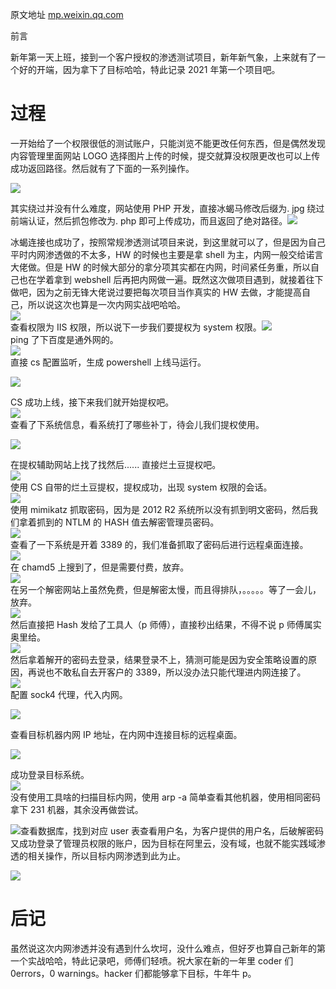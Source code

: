 原文地址 [mp.weixin.qq.com](https://mp.weixin.qq.com/s/7cpqiaDxNxoY7ZtyhzU_IQ)



前言  



新年第一天上班，接到一个客户授权的渗透测试项目，新年新气象，上来就有了一个好的开端，因为拿下了目标哈哈，特此记录 2021 年第一个项目吧。

过程
==

一开始给了一个权限很低的测试账户，只能浏览不能更改任何东西，但是偶然发现内容管理里面网站 LOGO 选择图片上传的时候，提交就算没权限更改也可以上传成功返回路径。然后就有了下面的一系列操作。

![](https://mmbiz.qpic.cn/mmbiz_png/rTicZ9Hibb6RWeKyia27aZQibkZMmxonpxe4E9utOic8icHU0XPbdYASwnbia1ib3NgTMSRSibWA2O7toic1icGlTSIF9uSWw/640?wx_fmt=png)

其实绕过并没有什么难度，网站使用 PHP 开发，直接冰蝎马修改后缀为. jpg 绕过前端认证，然后抓包修改为. php 即可上传成功，而且返回了绝对路径。![](https://mmbiz.qpic.cn/mmbiz_png/rTicZ9Hibb6RWeKyia27aZQibkZMmxonpxe4eH861xTDNmiazl1fybVOVbs0PvtAbcCveib8n9tYWlgmIHZd5fR22e1Q/640?wx_fmt=png)

冰蝎连接也成功了，按照常规渗透测试项目来说，到这里就可以了，但是因为自己平时内网渗透做的不太多，HW 的时候也主要是拿 shell 为主，内网一般交给诺言大佬做。但是 HW 的时候大部分的拿分项其实都在内网，时间紧任务重，所以自己也在学着拿到 webshell 后再把内网做一遍。既然这次做项目遇到，就接着往下做吧，因为之前无锋大佬说过要把每次项目当作真实的 HW 去做，才能提高自己，所以说这次也算是一次内网实战吧哈哈。  
![](https://mmbiz.qpic.cn/mmbiz_png/rTicZ9Hibb6RWeKyia27aZQibkZMmxonpxe44bIqkXUwQGTvVfo4hnPZAyKswhOvTWTdPRc65k56XibJG11UOQdk8wQ/640?wx_fmt=png)  
查看权限为 IIS 权限，所以说下一步我们要提权为 system 权限。![](https://mmbiz.qpic.cn/mmbiz_png/rTicZ9Hibb6RWeKyia27aZQibkZMmxonpxe4xiadFe1O4ERpwu7PqmSibtnztYO5OQicM0ondG2BXqu8efH0so8n8pd9A/640?wx_fmt=png)  
ping 了下百度是通外网的。  
![](https://mmbiz.qpic.cn/mmbiz_png/rTicZ9Hibb6RWeKyia27aZQibkZMmxonpxe4Sj1Ylb5DHVWoszSLXI0vaj1UeticUTMRrKpTj8wjLvN4eJ1ibpu5KrvQ/640?wx_fmt=png)  
直接 cs 配置监听，生成 powershell 上线马运行。

![](https://mmbiz.qpic.cn/mmbiz_png/rTicZ9Hibb6RWeKyia27aZQibkZMmxonpxe4WXrlj875EjMU3icRiaERWu8dacFgUCU8icKocUfxevNg8mIvwbwn9icLpw/640?wx_fmt=png)

CS 成功上线，接下来我们就开始提权吧。  
![](https://mmbiz.qpic.cn/mmbiz_png/rTicZ9Hibb6RWeKyia27aZQibkZMmxonpxe40t5RHiaC2vOUffZT3UFwiaibXzyFcVia5A7JesTfrnpnXZsbBcQYrqvIgg/640?wx_fmt=png)  
查看了下系统信息，看系统打了哪些补丁，待会儿我们提权使用。

![](https://mmbiz.qpic.cn/mmbiz_png/rTicZ9Hibb6RWeKyia27aZQibkZMmxonpxe4yn9SKtCL7qiac7vPGlWkbpku29kpqSsKFhy7nonhHvs5X91AGD6qic3A/640?wx_fmt=png)

在提权辅助网站上找了找然后...... 直接烂土豆提权吧。  
![](https://mmbiz.qpic.cn/mmbiz_png/rTicZ9Hibb6RWeKyia27aZQibkZMmxonpxe4glwiaboasorans1yJtI5jnpicE3FZhiats7Nowz0xcKd5EIKNoCnnPYmA/640?wx_fmt=png)  
使用 CS 自带的烂土豆提权，提权成功，出现 system 权限的会话。  
![](https://mmbiz.qpic.cn/mmbiz_png/rTicZ9Hibb6RWeKyia27aZQibkZMmxonpxe4wc66GMYVAOyPGOzQ8NialMBzrNp6uU6P9vRaKmWJ4MYA6nEJxOIxRicA/640?wx_fmt=png)  
使用 mimikatz 抓取密码，因为是 2012 R2 系统所以没有抓到明文密码，然后我们拿着抓到的 NTLM 的 HASH 值去解密管理员密码。  
![](https://mmbiz.qpic.cn/mmbiz_png/rTicZ9Hibb6RWeKyia27aZQibkZMmxonpxe4QbLMn9RI8gic7o7dmcDbyAWqglnetOIeekSkEXP6iaTpkTu3KKADsM0g/640?wx_fmt=png)  
查看了一下系统是开着 3389 的，我们准备抓取了密码后进行远程桌面连接。  
![](https://mmbiz.qpic.cn/mmbiz_png/rTicZ9Hibb6RWeKyia27aZQibkZMmxonpxe43lBibIQd5b3Fnp6Xk0nfOm0aRtYcmok0IdAyXqDbYAQVEnGeEK7OTEw/640?wx_fmt=png)  
在 chamd5 上搜到了，但是需要付费，放弃。  
![](https://mmbiz.qpic.cn/mmbiz_png/rTicZ9Hibb6RWeKyia27aZQibkZMmxonpxe4CmVQvp9DCBt1RvWY4wXKcyGdUaAAn3Uw2jF91fQM42zdC3ic1YI0ckw/640?wx_fmt=png)  
在另一个解密网站上虽然免费，但是解密太慢，而且得排队，。。。。。等了一会儿，放弃。  
![](https://mmbiz.qpic.cn/mmbiz_png/rTicZ9Hibb6RWeKyia27aZQibkZMmxonpxe4Fcmj05n03Vs6ibLlaIfkmgICiaoyib55CwLHHCOagaq46Ay40mvKgvRIQ/640?wx_fmt=png)  
然后直接把 Hash 发给了工具人（p 师傅），直接秒出结果，不得不说 p 师傅属实奥里给。  
![](https://mmbiz.qpic.cn/mmbiz_png/rTicZ9Hibb6RWeKyia27aZQibkZMmxonpxe4nClibGmcYl3uGH9Zg8Kz6xhJjkxIxfgbCGRW8mDA2njz87ZAWAyzNhw/640?wx_fmt=png)  
然后拿着解开的密码去登录，结果登录不上，猜测可能是因为安全策略设置的原因，再说也不敢私自去开客户的 3389，所以没办法只能代理进内网连接了。  
![](https://mmbiz.qpic.cn/mmbiz_png/rTicZ9Hibb6RWeKyia27aZQibkZMmxonpxe4QOXjO4JFLZOLJCFORfyqSjKiaJ1rS6E53NPLEXyiaWRMJflIVnKS6PRA/640?wx_fmt=png)  
配置 sock4 代理，代入内网。

![](https://mmbiz.qpic.cn/mmbiz_png/rTicZ9Hibb6RWeKyia27aZQibkZMmxonpxe4Rt6n0FbCIcibSiaM9WXQrib5990QPfjoBUUXwtlk1bHlBk5GlIcEiagSfQ/640?wx_fmt=png)

查看目标机器内网 IP 地址，在内网中连接目标的远程桌面。

![](https://mmbiz.qpic.cn/mmbiz_png/rTicZ9Hibb6RWeKyia27aZQibkZMmxonpxe4hbYTqcxq6xkhdXHao6A1jktFGPRiaH2w3FrUiaHtc6ibH8tQ6HL1Epv1w/640?wx_fmt=png)

成功登录目标系统。  
![](https://mmbiz.qpic.cn/mmbiz_png/rTicZ9Hibb6RWeKyia27aZQibkZMmxonpxe48L2CS2QvtLoJPF3O0JvjsjoLiaicdso6YjpIFanyQN4QwCplY4Vb6MVw/640?wx_fmt=png)  
没有使用工具啥的扫描目标内网，使用 arp -a 简单查看其他机器，使用相同密码拿下 231 机器，其余没再做尝试。

![](https://mmbiz.qpic.cn/mmbiz_png/rTicZ9Hibb6RWeKyia27aZQibkZMmxonpxe4psqRRLjEJ2bCicVOE9JkCLkXD0YiahCknXFC6281ZJvIgW393OH3CA9g/640?wx_fmt=png)查看数据库，找到对应 user 表查看用户名，为客户提供的用户名，后破解密码又成功登录了管理员权限的账户，因为目标在阿里云，没有域，也就不能实践域渗透的相关操作，所以目标内网渗透到此为止。

![](https://mmbiz.qpic.cn/mmbiz_png/rTicZ9Hibb6RWeKyia27aZQibkZMmxonpxe4YlKricPAcJb4fLzbgLfBeu8h7DW94GEEJeicgQFqOWk1LgmEbBCAXU5A/640?wx_fmt=png)

后记
==

虽然说这次内网渗透并没有遇到什么坎坷，没什么难点，但好歹也算自己新年的第一个实战哈哈，特此记录吧，师傅们轻喷。祝大家在新的一年里 coder 们 0errors，0 warnings。hacker 们都能够拿下目标，牛年牛 p。

